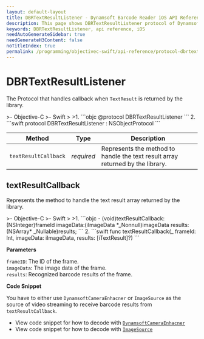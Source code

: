 ```yaml
---
layout: default-layout
title: DBRTextResultListener - Dynamsoft Barcode Reader iOS API Reference
description: This page shows DBRTextResultListener protocol of Dynamsoft Barcode Reader for iOS SDK.
keywords: DBRTextResultListener, api reference, iOS
needAutoGenerateSidebar: true
needGenerateH3Content: false
noTitleIndex: true
permalink: /programming/objectivec-swift/api-reference/protocol-dbrtextresultdelegate.html
---
```


# DBRTextResultListener

The Protocol that handles callback when `TextResult` is returned by the library.

<div class="sample-code-prefix"></div>
>- Objective-C
>- Swift
>
>1. 
```objc
@protocol DBRTextResultListener <NSObject>
```
2. 
```swift
protocol DBRTextResultListener : NSObjectProtocol
```

| Method | Type | Description |
| ------ | ---- | ----------- |
| `textResultCallback` | *required* | Represents the method to handle the text result array returned by the library. |

## textResultCallback

Represents the method to handle the text result array returned by the library.

<div class="sample-code-prefix"></div>
>- Objective-C
>- Swift
>
>1. 
```objc
- (void)textResultCallback:(NSInteger)frameId imageData:(iImageData *_Nonnull)imageData results:(NSArray<iTextResult*>* _Nullable)results;
```
2. 
```swift
func textResultCallback(_ frameId: Int, imageData: iImageData, results: [iTextResult]?)
```

**Parameters**

`frameID`: The ID of the frame.  
`imageData`: The image data of the frame.  
`results`: Recognized barcode results of the frame.

**Code Snippet**

You have to either use `DynamsoftCameraEnhacner` or `ImageSource` as the source of video streaming to receive barcode results from `textResultCallback`.

- View code snippet for how to decode with [`DynamsoftCameraEnhacner`](primary-video.md#setcameraenhancer)
- View code snippet for how to decode with [`ImageSource`](primary-video.md#setimagesource)
